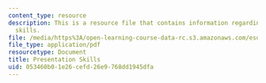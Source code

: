 ```yaml
---
content_type: resource
description: This is a resource file that contains information regarding presentation
  skills.
file: /media/https%3A/open-learning-course-data-rc.s3.amazonaws.com/esd-051j-engineering-innovation-and-design-fall-2012/053460b01e26cefd26e9768dd1945dfa_MITESD_051JF12_Lec14_2.pdf
file_type: application/pdf
resourcetype: Document
title: Presentation Skills
uid: 053460b0-1e26-cefd-26e9-768dd1945dfa
---
```

